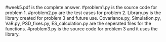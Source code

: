 #week5.pdf is the complete answer.
#problem1.py is the source code for problem 1.
#problem2.py are the test cases for problem 2. Library.py is the library created for problem 3 and future use. Covariance.py, Simulation.py, VaR.py, PSD_fixes.py, ES_calculation.py are the seperated files for the functions. 
#problem3.py is the source code for problem 3 and it uses the library.
